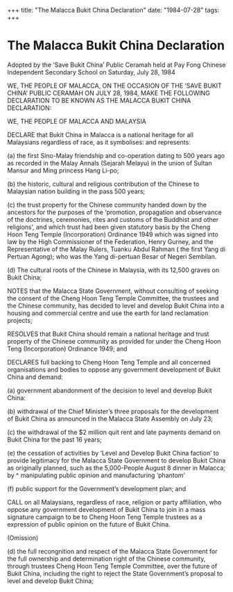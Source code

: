 +++ 
title: "The Malacca Bukit China Declaration"
date: "1984-07-28"
tags:
+++

# The Malacca Bukit China Declaration 

Adopted by the ‘Save Bukit China’ Public Ceramah held at Pay Fong Chinese Independent Secondary School on Saturday, July 28, 1984</u>

WE, THE PEOPLE OF MALACCA, ON THE OCCASION OF THE ‘SAVE BUKIT CHINA’ PUBLIC CERAMAH ON JULY 28, 1984, MAKE THE FOLLOWING DECLARATION TO BE KNOWN AS THE MALACCA BUKIT CHINA DECLARATION:

WE, THE PEOPLE OF MALACCA AND MALAYSIA

DECLARE that Bukit China in Malacca is a national heritage for all Malaysians regardless of race, as it symbolises: and represents:

(a)	the first Sino-Malay friendship and co-operation dating to 500 years ago as recorded in the Malay Annals (Sejarah Melayu) in the union of Sultan Mansur and Ming princess Hang Li-po;

(b)	the historic, cultural and religious contribution of the Chinese to Malaysian nation building in the pass 500 years; 

(c)	the trust property for the Chinese community handed down by the ancestors for the purposes of the ‘promotion, propagation and observance of the doctrines, ceremonies, rites and customs of the Buddhist and other religions’, and which trust had been given statutory basis by the Cheng Hoon Teng Temple (Incorporation) Ordinance 1949 which was signed into law by the High Commissioner of the Federation, Henry Gurney, and the Representative of the Malay Rulers, Tuanku Abdul Rahman ( the first Yang di Pertuan Agong); who was the Yang di-pertuan Besar of Negeri Sembilan.

(d)	The cultural roots of the Chinese in Malaysia, with its 12,500 graves on Bukit China; 

NOTES that the Malacca State Government, without consulting of seeking the consent of the Cheng Hoon Teng Temple Committee, the trustees and the Chinese community, has decided to level and develop Bukit China into a housing and commercial centre and use the earth for land reclamation projects; 

RESOLVES that Bukit China should remain a national heritage and trust property of the Chinese community as provided for under the Cheng Hoon Teng (Incorporation) Ordinance 1949; and 

DECLARES full backing to Cheng Hoon Teng Temple and all concerned organisations and bodies to oppose any government development of Bukit China and demand:

(a)	government abandonment of the decision to level and develop Bukit China:

(b)	withdrawal of the Chief Minister’s three proposals for the development of Bukit China as announced in the Malacca State Assembly on July 23; 

(c)	the withdrawal of the $2 million quit rent and late payments demand on Bukit China for the past 16 years;

(e)	the cessation of activities by ‘Level and Develop Bukit China faction’ to provide legitimacy for the Malacca State Government to develop Bukit China as originally planned, such as the 5,000-People August 8 dinner in Malacca; by ^ manipulating public opinion and manufacturing ‘phantom’

(f)	public support for the Government’s development plan; and 

CALL on all Malaysians, regardless of race, religion or party affiliation, who oppose any government development of Bukit China to join in a mass signature campaign to be to Cheng Hoon Teng Temple trustees as a expression of public opinion on the future of Bukit China.

(Omission)

(d) the full recongnition and respect of the Malacca State Government for the full ownership and determination right of the Chinese community, through trustees Cheng Hoon Teng Temple Committee, over the future of Bukit China, including the right to reject the State Government’s proposal to level and develop Bukit China; 
 
